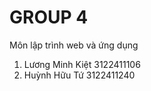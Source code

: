 # GROUP 4
Môn lập trình web và ứng dụng
1. Lương Minh Kiệt   3122411106
2. Huỳnh Hữu Tứ      3122411240
